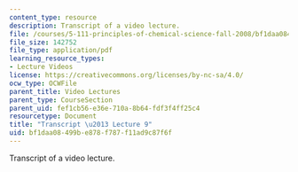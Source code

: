 ```yaml
---
content_type: resource
description: Transcript of a video lecture.
file: /courses/5-111-principles-of-chemical-science-fall-2008/bf1daa08499be878f787f11ad9c87f6f_5-111F08-L09.pdf
file_size: 142752
file_type: application/pdf
learning_resource_types:
- Lecture Videos
license: https://creativecommons.org/licenses/by-nc-sa/4.0/
ocw_type: OCWFile
parent_title: Video Lectures
parent_type: CourseSection
parent_uid: fef1cb56-e36e-710a-8b64-fdf3f4ff25c4
resourcetype: Document
title: "Transcript \u2013 Lecture 9"
uid: bf1daa08-499b-e878-f787-f11ad9c87f6f
---
```

Transcript of a video lecture.